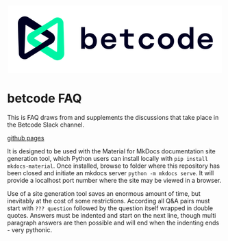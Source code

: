 <p align="center">
  <a href="https://github.com/betcode-org">
    <img src="docs/img/logo-full.png" title="betcode-org">
  </a>
</p>

# betcode FAQ

This is FAQ draws from and supplements the discussions that take place in the Betcode Slack channel.

[github pages](https://betcode-org.github.io/faq/)

It is designed to be used with the Material for MkDocs documentation site generation tool, which Python users can install locally with ```pip install mkdocs-material```. Once installed, browse to folder where this repository has been closed and initiate an mkdocs server ```python -m mkdocs serve```. It will provide a localhost port number where the site may be viewed in a browser.

Use of a site generation tool saves an enormous amount of time, but inevitably at the cost of some restrictions. According all Q&A pairs must start with ```??? question``` followed by the question itself wrapped in double quotes. Answers must be indented and start on the next line, though multi paragraph answers are then possible and will end when the indenting ends - very pythonic.
